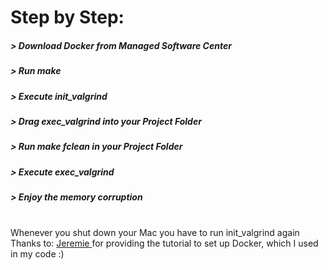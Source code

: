 # Step by Step:
<h5> > Download Docker from Managed Software Center </h5>
<h5> > Run make </h3>
<h5> > Execute init_valgrind </h3>
<h5> > Drag exec_valgrind into your Project Folder </h5>
<h5> > Run make fclean in your Project Folder </h5>
<h5> > Execute exec_valgrind </h3>
<h5> > Enjoy the memory corruption </h3> <br>
<h16> Whenever you shut down your Mac you have to run init_valgrind again </h16> <br>
Thanks to: <a href="https://github.com/JeremieSiller"> Jeremie </a> for providing the tutorial to set up Docker, which I used in my code :)
